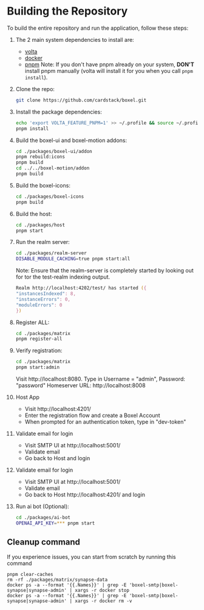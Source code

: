# Building the Repository

To build the entire repository and run the application, follow these steps:

1. The 2 main system dependencies to install are:

   - [volta](https://docs.volta.sh/guide/getting-started)
   - [docker](https://docs.docker.com/get-docker/)
   - [pnpm](https://docs.volta.sh/advanced/pnpm) Note: If you don't have pnpm already on your system, **DON'T** install pnpm manually (volta will install it for you when you call `pnpm install`).

2. Clone the repo:

   ```zsh
   git clone https://github.com/cardstack/boxel.git
   ```

3. Install the package dependencies:

   ```zsh
   echo 'export VOLTA_FEATURE_PNPM=1' >> ~/.profile && source ~/.profile
   pnpm install
   ```

4. Build the boxel-ui and boxel-motion addons:

   ```zsh
   cd ./packages/boxel-ui/addon
   pnpm rebuild:icons
   pnpm build
   cd ../../boxel-motion/addon
   pnpm build
   ```

5. Build the boxel-icons:

   ```zsh
   cd ./packages/boxel-icons
   pnpm build
   ```

6. Build the host:

   ```zsh
   cd ./packages/host
   pnpm start
   ```

7. Run the realm server:

   ```zsh
   cd ./packages/realm-server
   DISABLE_MODULE_CACHING=true pnpm start:all
   ```

   Note: Ensure that the realm-server is completely started by looking out for tor the test-realm indexing output.

   ```zsh
   Realm http://localhost:4202/test/ has started ({
   "instancesIndexed": 8,
   "instanceErrors": 0,
   "moduleErrors": 0
   })
   ```

8. Register ALL:

   ```zsh
   cd ./packages/matrix
   pnpm register-all
   ```

9. Verify registration:

   ```zsh
   cd ./packages/matrix
   pnpm start:admin
   ```

   Visit http://localhost:8080. Type in Username = "admin", Password: "password" Homeserver URL: http://localhost:8008

10. Host App

    - Visit http://localhost:4201/
    - Enter the registration flow and create a Boxel Account
    - When prompted for an authentication token, type in "dev-token"

11. Validate email for login

    - Visit SMTP UI at http://localhost:5001/
    - Validate email
    - Go back to Host and login

12. Validate email for login

    - Visit SMTP UI at http://localhost:5001/
    - Validate email
    - Go back to Host http://localhost:4201/ and login

13. Run ai bot (Optional):

    ```zsh
    cd ./packages/ai-bot
    OPENAI_API_KEY=*** pnpm start
    ```

## Cleanup command

If you experience issues, you can start from scratch by running this command

```
pnpm clear-caches
rm -rf ./packages/matrix/synapse-data
docker ps -a --format '{{.Names}}' | grep -E 'boxel-smtp|boxel-synapse|synapse-admin' | xargs -r docker stop
docker ps -a --format '{{.Names}}' | grep -E 'boxel-smtp|boxel-synapse|synapse-admin' | xargs -r docker rm -v
```
